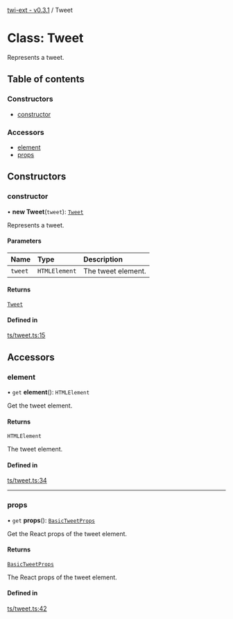[twi-ext - v0.3.1](../README.md) / Tweet

# Class: Tweet

Represents a tweet.

## Table of contents

### Constructors

- [constructor](Tweet.md#constructor)

### Accessors

- [element](Tweet.md#element)
- [props](Tweet.md#props)

## Constructors

### constructor

• **new Tweet**(`tweet`): [`Tweet`](Tweet.md)

Represents a tweet.

#### Parameters

| Name | Type | Description |
| :------ | :------ | :------ |
| `tweet` | `HTMLElement` | The tweet element. |

#### Returns

[`Tweet`](Tweet.md)

#### Defined in

[ts/tweet.ts:15](https://github.com/Robot-Inventor/twi-ext/blob/acadbd1188db69e7b5ac3a875eb3264554878484/src/ts/tweet.ts#L15)

## Accessors

### element

• `get` **element**(): `HTMLElement`

Get the tweet element.

#### Returns

`HTMLElement`

The tweet element.

#### Defined in

[ts/tweet.ts:34](https://github.com/Robot-Inventor/twi-ext/blob/acadbd1188db69e7b5ac3a875eb3264554878484/src/ts/tweet.ts#L34)

___

### props

• `get` **props**(): [`BasicTweetProps`](../interfaces/BasicTweetProps.md)

Get the React props of the tweet element.

#### Returns

[`BasicTweetProps`](../interfaces/BasicTweetProps.md)

The React props of the tweet element.

#### Defined in

[ts/tweet.ts:42](https://github.com/Robot-Inventor/twi-ext/blob/acadbd1188db69e7b5ac3a875eb3264554878484/src/ts/tweet.ts#L42)
